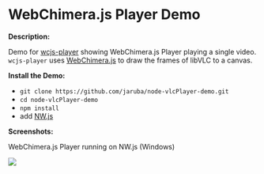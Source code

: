 # WebChimera.js Player Demo
**Description:**

Demo for [wcjs-player](https://github.com/jaruba/wcjs-player) showing WebChimera.js Player playing a single video. ``wcjs-player`` uses [WebChimera.js](https://github.com/RSATom/WebChimera.js) to draw the frames of libVLC to a canvas.

**Install the Demo:**
- ``git clone https://github.com/jaruba/node-vlcPlayer-demo.git``
- ``cd node-vlcPlayer-demo``
- ``npm install``
- add [NW.js](http://nwjs.io/)

**Screenshots:**

WebChimera.js Player running on NW.js (Windows)

<img src="http://webchimera.org/samples/wcjs-player.png">
